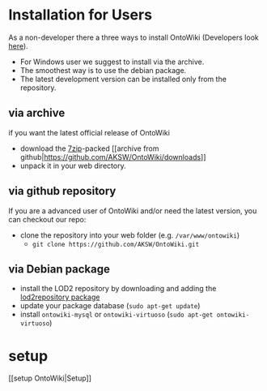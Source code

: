# Installation for Users 

As a non-developer there a three ways to install OntoWiki (Developers look [here](SetupDevelopers)).

* For Windows user we suggest to install via the archive.
* The smoothest way is to use the debian package.
* The latest development version can be installed only from the repository.

## via archive
if you want the latest official release of OntoWiki

* download the [7zip](http://www.7-zip.org/download.html)-packed [[archive from github|https://github.com/AKSW/OntoWiki/downloads]]
* unpack it in your web directory.

## via github repository
If you are a advanced user of OntoWiki and/or need the latest version, you can checkout our repo:

* clone the repository into your web folder (e.g. `/var/www/ontowiki`)
  * `git clone https://github.com/AKSW/OntoWiki.git`

## via Debian package

* install the LOD2 repository by downloading and adding the [lod2repository
  package](http://stack.lod2.eu/lod2repository_current_all.deb)
* update your package database (`sudo apt-get update`)
* install `ontowiki-mysql` or `ontowiki-virtuoso` (`sudo apt-get ontowiki-virtuoso`)

# setup
[[setup OntoWiki|Setup]]